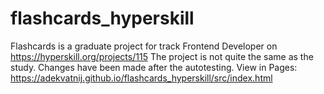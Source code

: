 # flashcards_hyperskill
Flashcards is a graduate project for track Frontend Developer on https://hyperskill.org/projects/115
The project is not quite the same as the study. Changes have been made after the autotesting.
View in Pages: https://adekvatnij.github.io/flashcards_hyperskill/src/index.html
